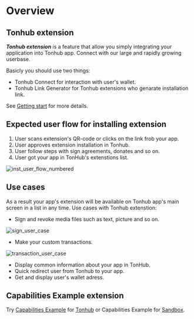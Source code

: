 # Overview

## Tonhub extension
***Tonhub extension*** is a feature that allow you simply integrating your application into Tonhub app. Connect with our large and rapidly growing userbase.

Basicly you should use two things:

* Tonhub Connect for interaction with user's wallet. 
* Tonhub Link Generator for Tonhub extensions who genarate installation link.

See [Getting start](https://github.com/Reveloper/TwhExt/blob/main/Doc%20short/Getting%20start.md) for more details.


## Expected user flow for installing extension

1. User scans extension's QR-code or clicks on the link frob your app.
2. User approves extension installation in Tonhub.
3. User follow steps with sign agreements, donates and so on.
4. User got your app in TonHub's extenstions list.

![inst_user_flow_numbered](https://user-images.githubusercontent.com/39581753/179036305-cde12e06-f3cb-4cf0-a274-6c4554a7ad8b.png)


## Use cases

As a result your app's extension will be available on Tonhub app's main screen in a list in any time. 
Use cases with Tonhub extenstion:


- Sign and revoke media files such as text, picture and so on.

![sign_user_case](https://user-images.githubusercontent.com/39581753/179052450-ff36666d-d610-47b1-94e4-57cfe314d4ae.png)



-  Make your custom transactions.

![transaction_user_case](https://user-images.githubusercontent.com/39581753/179052390-2c801211-9656-4ff2-b0c9-32b9bf51a405.png)



- Display common information about your app in TonHub.
- Quick redirect user from Tonhub to your app.
- Get and display user's wallet adress.

## Capabilities Example extension

Try [Capabilities Example](https://tonhub.com/app/te6cckEBAgEAMAABAUABAFRodHRwczovL2FwcHMudG9uaHViLmNvbS9hcHBzL2V4YW1wbGVzL2Z1bGySeowu) for [Tonhub](https://developers.tonhub.com/docs/beta-apps) or Capabilities Example for [Sandbox](https://developers.tonhub.com/docs/beta-apps).
